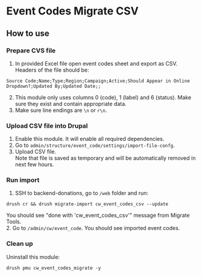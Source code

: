 # Event Codes Migrate CSV

## How to use

### Prepare CVS file

1. In provided Excel file open event codes sheet and export as CSV.
Headers of the file should be:

  ```
  Source Code;Name;Type;Region;Campaign;Active;Should Appear in Online Dropdown?;Updated By;Updated Date;;
  ```

2. This module only uses columns 0 (code), 1 (label) and 6 (status). Make sure they exist and contain appropriate data.
3. Make sure line endings are `\n` or `r\n`.

### Upload CSV file into Drupal

1. Enable this module. It will enable all required dependencies.
2. Go to `admin/structure/event_code/settings/import-file-confg`.
3. Upload CSV file.  
   Note that file is saved as temporary and will be automatically removed in next few hours.

### Run import

1. SSH to backend-donations, go to `/web` folder and run:

  ```
  drush cr && drush migrate-import cw_event_codes_csv --update
  ```

  You should see "done with 'cw_event_codes_csv'" message from Migrate Tools.  
2. Go to `/admin/cw/event_code`. You should see imported event codes.


### Clean up

Uninstall this module:

```
drush pmu cw_event_codes_migrate -y
```
